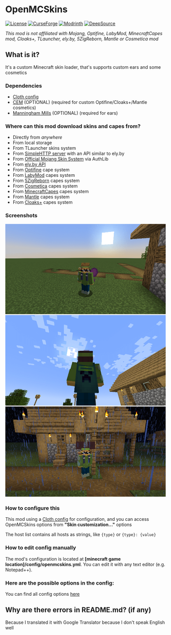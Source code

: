 # OpenMCSkins

[![License](https://img.shields.io/badge/License-Apache%202.0-blue.svg)](https://opensource.org/licenses/Apache-2.0)
[![CurseForge](https://cf.way2muchnoise.eu/versions/620015_latest.svg)](https://www.curseforge.com/minecraft/mc-mods/openmcskins)
[![Modrinth](https://img.shields.io/modrinth/dt/openmcskins?style=flat-square)](https://modrinth.com/mod/openmcskins)
[![DeepSource](https://deepsource.io/gh/zatrit/openmcskins.svg/?label=resolved+issues&token=QZ_WP20fjwD0OJZeCwi9yxlW)](https://deepsource.io/gh/zatrit/openmcskins/?ref=repository-badge)

*This mod is not affiliated with Mojang, Optifine, LabyMod, MinecraftCapes mod, Cloaks+, TLauncher, ely.by, 5ZigReborn,
Mantle or Cosmetica mod*

## What is it?

It's a custom Minecraft skin loader, that's supports custom ears and some cosmetics

### Dependencies

* [Cloth config](https://www.curseforge.com/minecraft/mc-mods/cloth-config)
* [CEM](https://www.curseforge.com/minecraft/mc-mods/custom-entity-models-cem) (OPTIONAL) (required for custom
  Optifine/Cloaks+/Mantle cosmetics)
* [Manningham Mills](https://jitpack.io/com/github/Chocohead/Fabric-ASM/v2.3/Fabric-ASM-v2.3.jar) (OPTIONAL) (required
  for ears)

### Where can this mod download skins and capes from?

* Directly from *anywhere*
* From local storage
* From TLauncher skins system
* From [SimpleHTTP server](./server/) with an API similar to ely.by
* From [Official Mojang Skin System](https://wiki.vg/Mojang_API#UUID_to_Profile_and_Skin.2FCape) via AuthLib
* From [ely.by API](https://docs.ely.by/en/skins-system.html)
* From [Optifine](https://optifine.net/home) cape system
* From [LabyMod](https://www.labymod.net/en) capes system
* From [5ZigReborn](https://5zigreborn.eu/) capes system
* From [Cosmetica](https://cosmetica.cc/) capes system
* From [MinecraftCapes](https://minecraftcapes.net/) capes system
* From [Mantle](https://mantle.gg) capes system
* From [Cloaks+](https://cloaksplus.com/) capes system

### Screenshots

![Cloaks+ cosmetics](./screenshots/1.png)
![Custom capes](./screenshots/2.png)
![Custom ears](./screenshots/3.png)

### How to configure this

This mod using a [Cloth config](https://www.curseforge.com/minecraft/mc-mods/cloth-config) for configuration, and you
can access OpenMCSkins options from **"Skin customization..."** options

The host list contains all hosts as strings, like ``{type}`` or ``{type}: {value}``

### How to edit config manually

The mod's configuration is located at **[minecraft game location]/config/openmcskins.yml**. You can edit it with any
text editor (e.g. Notepad++).

### Here are the possible options in the config:

You can find all config options [here](https://github.com/zatrit/openmcskins/wiki/Config-options)

## Why are there errors in README.md? (if any)

Because I translated it with Google Translator because I don't speak English well
